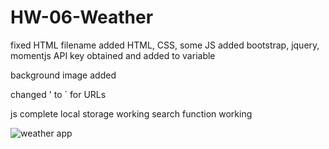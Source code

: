 # HW-06-Weather

fixed HTML filename
added HTML, CSS, some JS
added bootstrap, jquery, momentjs
API key obtained and added to variable

background image added

changed ' to ` for URLs

js complete
local storage working
search function working

![weather app](Weather.gif)
